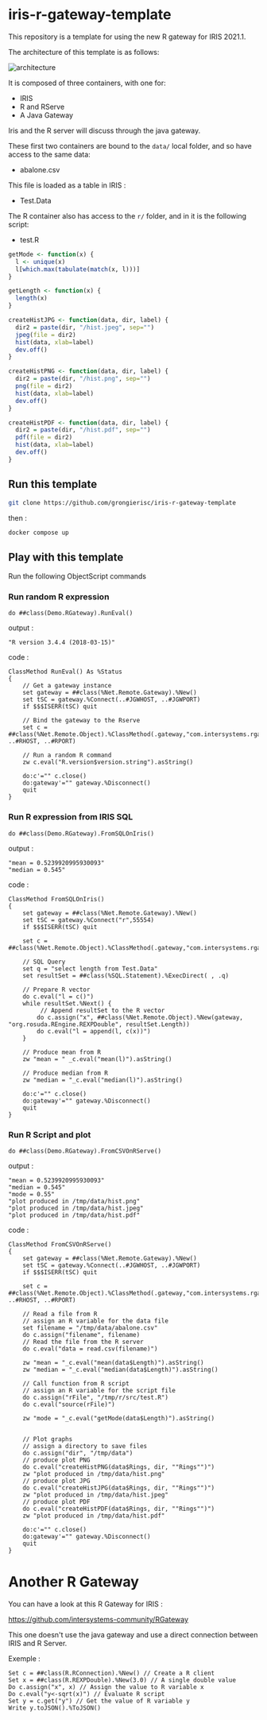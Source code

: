 # iris-r-gateway-template

This repository is a template for using the new R gateway for IRIS 2021.1.

The architecture of this template is as follows:

![architecture](https://raw.githubusercontent.com/grongierisc/iris-r-gateway-template/main/misc/architecture.png)


It is composed of three containers, with one for:
- IRIS
- R and RServe
- A Java Gateway

Iris and the R server will discuss through the java gateway. 

These first two containers are bound to the `data/` local folder, and so have access to the same data: 

- abalone.csv

This file is loaded as a table in IRIS : 

- Test.Data

The R container also has access to the `r/` folder, and in it is the following script:

- test.R

```R
getMode <- function(x) {
  l <- unique(x)
  l[which.max(tabulate(match(x, l)))]
}

getLength <- function(x) {
  length(x)
}

createHistJPG <- function(data, dir, label) {
  dir2 = paste(dir, "/hist.jpeg", sep="")
  jpeg(file = dir2)
  hist(data, xlab=label)
  dev.off()
}

createHistPNG <- function(data, dir, label) {
  dir2 = paste(dir, "/hist.png", sep="")
  png(file = dir2)
  hist(data, xlab=label)
  dev.off()
}

createHistPDF <- function(data, dir, label) {
  dir2 = paste(dir, "/hist.pdf", sep="")
  pdf(file = dir2)
  hist(data, xlab=label)
  dev.off()
}
```

## Run this template 

```sh
git clone https://github.com/grongierisc/iris-r-gateway-template
```

then :

```sh
docker compose up
```

## Play with this template

Run the following ObjectScript commands

### Run random R expression

```objectscript
do ##class(Demo.RGateway).RunEval()
```

output :

```
"R version 3.4.4 (2018-03-15)"
```

code : 

```objectscript
ClassMethod RunEval() As %Status
{
	// Get a gateway instance
    set gateway = ##class(%Net.Remote.Gateway).%New()
    set tSC = gateway.%Connect(..#JGWHOST, ..#JGWPORT)
	if $$$ISERR(tSC) quit
	
	// Bind the gateway to the Rserve
	set c = ##class(%Net.Remote.Object).%ClassMethod(.gateway,"com.intersystems.rgateway.Helper","createRConnection", ..#RHOST, ..#RPORT)

	// Run a random R command
    zw c.eval("R.version$version.string").asString()

    do:c'="" c.close()
	do:gateway'="" gateway.%Disconnect()
	quit
}
```

### Run R expression from IRIS SQL

```objectscript
do ##class(Demo.RGateway).FromSQLOnIris()
```

output :

```
"mean = 0.5239920995930093"
"median = 0.545"
```

code : 

```objectscript
ClassMethod FromSQLOnIris()
{
    set gateway = ##class(%Net.Remote.Gateway).%New()
    set tSC = gateway.%Connect("r",55554)
	if $$$ISERR(tSC) quit
		
	set c = ##class(%Net.Remote.Object).%ClassMethod(.gateway,"com.intersystems.rgateway.Helper","createRConnection")
	
	// SQL Query
	set q = "select length from Test.Data"
	set resultSet = ##class(%SQL.Statement).%ExecDirect( , .q)

	// Prepare R vector
 	do c.eval("l = c()")
 	while resultSet.%Next() {
		 // Append resultSet to the R vector
 		do c.assign("x", ##class(%Net.Remote.Object).%New(gateway, "org.rosuda.REngine.REXPDouble", resultSet.Length))
 		do c.eval("l = append(l, c(x))")
 	}
 	
	// Produce mean from R
	zw "mean = " _c.eval("mean(l)").asString()

	// Produce median from R
	zw "median = "_c.eval("median(l)").asString()

	do:c'="" c.close()
	do:gateway'="" gateway.%Disconnect()
	quit
}
```

### Run R Script and plot

```objectscript
do ##class(Demo.RGateway).FromCSVOnRServe()
```

output :

```
"mean = 0.5239920995930093"
"median = 0.545"
"mode = 0.55"
"plot produced in /tmp/data/hist.png"
"plot produced in /tmp/data/hist.jpeg"
"plot produced in /tmp/data/hist.pdf"
```

code : 

```objectscript
ClassMethod FromCSVOnRServe()
{
    set gateway = ##class(%Net.Remote.Gateway).%New()
    set tSC = gateway.%Connect(..#JGWHOST, ..#JGWPORT)
	if $$$ISERR(tSC) quit
		
	set c = ##class(%Net.Remote.Object).%ClassMethod(.gateway,"com.intersystems.rgateway.Helper","createRConnection", ..#RHOST, ..#RPORT)
	
	// Read a file from R
	// assign an R variable for the data file 
	set filename = "/tmp/data/abalone.csv"
	do c.assign("filename", filename)
	// Read the file from the R server
	do c.eval("data = read.csv(filename)")

	zw "mean = "_c.eval("mean(data$Length)").asString()
	zw "median = "_c.eval("median(data$Length)").asString()
 		
	// Call function from R script
	// assign an R variable for the script file 
	do c.assign("rFile", "/tmp/r/src/test.R")
	do c.eval("source(rFile)") 
 		
	zw "mode = "_c.eval("getMode(data$Length)").asString()
	

	// Plot graphs
	// assign a directory to save files
	do c.assign("dir", "/tmp/data")
	// produce plot PNG
	do c.eval("createHistPNG(data$Rings, dir, ""Rings"")")
	zw "plot produced in /tmp/data/hist.png"
	// produce plot JPG
	do c.eval("createHistJPG(data$Rings, dir, ""Rings"")")
	zw "plot produced in /tmp/data/hist.jpeg"
	// produce plot PDF
	do c.eval("createHistPDF(data$Rings, dir, ""Rings"")")
	zw "plot produced in /tmp/data/hist.pdf"
	
	do:c'="" c.close()
	do:gateway'="" gateway.%Disconnect()
	quit
}
```

# Another R Gateway

You can have a look at this R Gateway for IRIS :

https://github.com/intersystems-community/RGateway

This one doesn't use the java gateway and use a direct connection between IRIS and R Server.

Exemple :

```objectscript
Set c = ##class(R.RConnection).%New() // Create a R client
Set x = ##class(R.REXPDouble).%New(3.0) // A single double value
Do c.assign("x", x) // Assign the value to R variable x
Do c.eval("y<-sqrt(x)") // Evaluate R script
Set y = c.get("y") // Get the value of R variable y
Write y.toJSON().%ToJSON()
```
